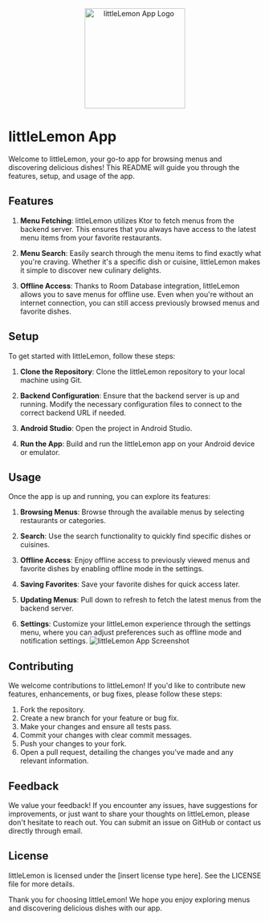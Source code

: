 <div align="center">
  <img src="path_to_your_image" alt="littleLemon App Logo" width="200"/>
</div>

# littleLemon App

Welcome to littleLemon, your go-to app for browsing menus and discovering delicious dishes! This README will guide you through the features, setup, and usage of the app.

## Features

1. **Menu Fetching**: littleLemon utilizes Ktor to fetch menus from the backend server. This ensures that you always have access to the latest menu items from your favorite restaurants.

2. **Menu Search**: Easily search through the menu items to find exactly what you're craving. Whether it's a specific dish or cuisine, littleLemon makes it simple to discover new culinary delights.

3. **Offline Access**: Thanks to Room Database integration, littleLemon allows you to save menus for offline use. Even when you're without an internet connection, you can still access previously browsed menus and favorite dishes.

## Setup

To get started with littleLemon, follow these steps:

1. **Clone the Repository**: Clone the littleLemon repository to your local machine using Git.

2. **Backend Configuration**: Ensure that the backend server is up and running. Modify the necessary configuration files to connect to the correct backend URL if needed.

3. **Android Studio**: Open the project in Android Studio.

4. **Run the App**: Build and run the littleLemon app on your Android device or emulator.

## Usage

Once the app is up and running, you can explore its features:

1. **Browsing Menus**: Browse through the available menus by selecting restaurants or categories.

2. **Search**: Use the search functionality to quickly find specific dishes or cuisines.

3. **Offline Access**: Enjoy offline access to previously viewed menus and favorite dishes by enabling offline mode in the settings.

4. **Saving Favorites**: Save your favorite dishes for quick access later.

5. **Updating Menus**: Pull down to refresh to fetch the latest menus from the backend server.

6. **Settings**: Customize your littleLemon experience through the settings menu, where you can adjust preferences such as offline mode and notification settings.
![littleLemon App Screenshot](path_to_your_screenshot)
## Contributing

We welcome contributions to littleLemon! If you'd like to contribute new features, enhancements, or bug fixes, please follow these steps:

1. Fork the repository.
2. Create a new branch for your feature or bug fix.
3. Make your changes and ensure all tests pass.
4. Commit your changes with clear commit messages.
5. Push your changes to your fork.
6. Open a pull request, detailing the changes you've made and any relevant information.

## Feedback

We value your feedback! If you encounter any issues, have suggestions for improvements, or just want to share your thoughts on littleLemon, please don't hesitate to reach out. You can submit an issue on GitHub or contact us directly through email.

## License

littleLemon is licensed under the [insert license type here]. See the LICENSE file for more details.

Thank you for choosing littleLemon! We hope you enjoy exploring menus and discovering delicious dishes with our app.
